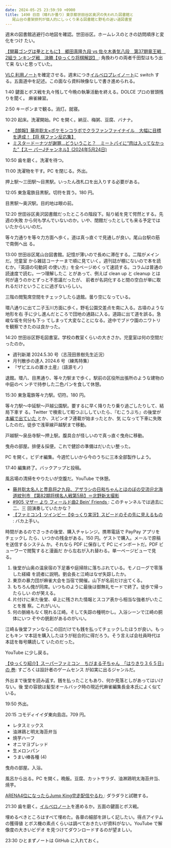 ```yaml
---
date: 2024-05-25 23:59:59 +0900
title: 1490 日目（晴れか曇り）東京都世田谷区奥沢の失われた図書館と
   尾山台の書架排列が個人的にしっくり来る図書館と野毛の迷い道図書室
---
```


週末の図書館逃避行の地図を確認。世田谷区。ホームレスのときの訪問順序と変化をつけ
たい。

[【開幕ゴングは拳とともに】　郷田真隆九段 vs 佐々木勇気八段　第37期竜王戦　2組ラ
ンキング戦　決勝【ゆっくり将棋解説】
](https://www.youtube.com/watch?v=3tDVgATy3ZA): 角換わりの両者千田型はもう出て来
ないと思っていた。

[VLC 利用ノート][122]を確定させる。週末につき[イルベロプレイノート][117]に
switch する。五面道中を記述。この面なら資料映像なしで書き進められる。

1:40 鍵面とボス戦を丸々残して今晩の執筆活動を終える。DOLCE プロの冒頭残りを聞く。
麻雀練習。

2:50 キーポンまで観る。消灯。就寝。

10:20 起床。洗濯開始。PC を開く。納豆、梅粥、豆腐、バナナ。

* [【朗報】藤井聡太×ポケモンコラボでクラファンファイナイル　大幅に目標を達成！【将
  棋ファン反応集】](https://www.youtube.com/watch?v=jKnIHQUtfJk)
* [ミスタードーナツが謝罪…どういうこと？　ミートパイに“肉は入ってなかった”【スー
  パーJチャンネル】(2024年5月24日)](https://www.youtube.com/watch?v=bp95DbfRZHk)

10:50 歯を磨く。洗濯を待つ。

11:00 洗濯物を干す。PC を閉じる。外出。

押上駅～三田駅～目黒駅。いったん改札口を出入りする必要がある。

12:05 東急電鉄目黒駅。切符を買う。180 円。

目黒駅～奥沢駅。目的地は眼の前。

12:20 世田谷区奥沢図書館だったところの階段下。貼り紙を見て愕然とする。先週の失敗
から何も学んでいないのか。いや、閉館だったとしても来る予定ではいたからいいのだ。

等々力通りを等々力方面へ歩く。道は真っ直ぐで見通しが良い。尾山台駅の筋で南側へ出
る。

13:00 世田谷区尾山台図書館。記憶が薄いので長めに滞在する。二階がメインだ。児童室
から雑誌コーナーまで順に見ていく。週刊誌が棚にないので本を読むか。『英語の句動詞
の使い方』を全ページめくって速読する。コラムは普通の読速度で読む。一つ理解したこ
とがあって、例えば clean up と cleanup とは何が違うのかとずっと不思議だったが、
前者が名詞化すると間の空白が単に取れるだけということに過ぎないらしい。

三階の閲覧席空間をチェックしたら退館。曇り空になっている。

環八通りに出て二子玉川方面に歩く。野毛公園交差点を南に入る。古墳のような地形を右
手に少し進んだところで団地の通路に入る。道路に出て道を誤る。急峻な坂を何分も下っ
てしまって大変なことになる。途中でブドウ園のニワトリを観察できたのは良かった。

14:20 世田谷区野毛図書室。学校の教室くらいの大きさか。児童室は何の空間だったのか。

* 週刊新潮 2024.5.30 号（志茂田景樹先生近況）
* 月刊散歩の達人 2024.6 号（練馬特集）
* 『ザビエルの置き土産』（語源モノ）

退館。環八、目黒通り、等々力駅まで歩く。駅前の区役所出張所のような建物の中庭のベ
ンチで持参した二色パンを食して休憩。

15:30 東急電鉄等々力駅。切符。180 円。

等々力駅～中延駅～戸越公園駅。要するに早く降りたり乗り過ごしたりして、結局下車す
る。Twitter で検索して暇つぶししていたら、『むこうぶち』の後堂が[本編で出ていた
](https://note.com/kinma/n/n9459c221ff0d)とか、スピンオフ連載が始まったとか、気
になって下車に失敗したのだ。徒歩で浅草線戸越駅まで移動。

戸越駅～泉岳寺駅～押上駅。腹具合が怪しいので真っ直ぐ曳舟に移動。

曳舟の部屋。排便＆採便。これで健診の準備はだいたい整った。

PC を開く。ビデオ編集。今週忙しいから今のうちに三本全部製作しよう。

17:40 編集終了。バックアップと投稿。
<blockquote class="twitter-tweet"
  data-conversation="none"
  data-media-max-width="480" data-theme="dark" data-align="center">
<a href="https://twitter.com/showa_yojyo/status/1794289059751448820"></a>
</blockquote>

風呂場の清掃をやりたいが空腹だ。YouTube で休憩。

* [藤井聡太名人と豊島将之九段、アザラシの日和ちゃんとほのぼの交流＠北海道紋別市
  【第82期将棋名人戦第5局】＝北野新太撮影](https://www.youtube.com/watch?v=e8XrxOLJbhg)
* [#905 マザー より フィールド曲2 Bein' Friends
  ](https://www.youtube.com/watch?v=LqDAY7yS2-4): このチャンネルでは過去に二、三
  回演奏していたかな？
* [【ファミコン】ツインビー【ゆっくり実況】スピードのその先に見えるもの
  ](https://www.youtube.com/watch?v=cetOPRZcdyM): バカ上手い。

時間があるのでさっきの後堂、購入チャレンジ。携帯電話で PayPay アプリをチェックし
たら、いつかの残金がある。150 円。ゲストで購入。メールで原稿を送信するシステム
か。それなら PDF に保存して PC にインポートだ。PDF ビューワーで閲覧すると漫画だ
から左右が入れ替わる。単一ページビューで見る。

1. 後堂が山奥の温泉宿の下足番や庭掃除に落ちぶれている。モノローグで零落した経緯
   を読者に説明。劉会長と江崎はなぜ失踪したか。
2. 東京の暴力団が麻雀大会を当宿で開催。山下が名前だけ出てくる。
3. もちろん傀が同席。いつものように最後は御無礼モードで終了。徒歩で帰ったらしい
   のが笑える。
4. 片付けに来た後堂、卓上に残された情報とスコア表から相当な強者がいたことを推
   察。これがいい。
5. 何の脈絡もなく現れる江崎。そして失踪の種明かし。入浴シーンで江崎の胴体にいつ
   ぞやの銃創があるのがいい。

江崎＆後堂ファンならこの回だけでも銭を払ってチェックしたほうが良い。もっともキン
マ本誌を購入したほうが総合的に得だろう。そう言えば会社員時代は本誌を毎号購読して
いたのだった。

YouTube に少し戻る。

[【ゆっくり紹介】スーパーファミコン　ちびまる子ちゃん　「はりきり３６５日」の
巻](https://www.youtube.com/watch?v=QSWLRxGLnQI): すごろくは設計者のゲームセンス
が如実に出るジャンルだ。

外出まで後堂を読み返す。銭を払ったこともあり、何か見落としがあってはいけない。後
堂の容貌は髪型オールバック時の現近代麻雀編集長金本氏によく似ている。

19:50 外出。

20:15 コモディイイダ東向島店。709 円。

* レタスミックス
* 油淋鶏と明太海苔弁当
* 焼芋ハーフ
* オニマヨブレッド
* 生メロンパン
* うまい棒各種 (4)

曳舟の部屋。入浴。

風呂から出る。PC を開く。晩飯。豆腐、カットサラダ、油淋鶏明太海苔弁当、焼芋。

[ARENA4位になったらJump King完走配信やるわ
](https://www.youtube.com/watch?v=XAzDhamc1wo): ダラダラと試聴する。

21:30 歯を磨く。[イルベロノート][117]を進めるか。五面の鍵面とボス戦。

埋めるべきところはすべて埋めた。各章の細部を詳しく記したい。得点アイテムの獲得値
とボス機の素点くらいは調べておきたいが資料がない。YouTube で解像度の大きいビデオ
を見つけてダウンロードするのが望ましい。

23:30 ひとまずノートは GitHub に入れておく。

[117]: https://github.com/showa-yojyo/notebook/issues/117
[122]: https://github.com/showa-yojyo/notebook/issues/122
